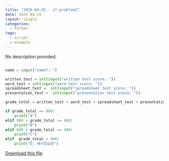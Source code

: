 ```yaml
---
title: "2025-04-25 - if-problem2"
date: 2025-04-25
layout: single
categories:
  - Python
tags:
  - script
  - example
---
```


No description provided.

```python

name = input("name?: ")

written_test = int(input("written test score: "))
word_test = int(input("word test score: "))
spreadsheet_test =  int(input("spreadsheet test score: "))
presentation_test =  int(input("presentation test score: "))

grade_total = written_test + word_test + spreadsheet_test + presentation_test

if grade_total >= 800:
    print("A")
elif 800 > grade_total >= 600:
    print("B")
elif 600 > grade_total >= 400:
    print("C")
elif  grade_total < 400:
    print("D, 재시험요망")


```

[Download this file](/assets/files/if문제2.py)